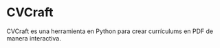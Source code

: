 # CVCraft
CVCraft es una herramienta en Python para crear currículums en PDF de manera interactiva.
